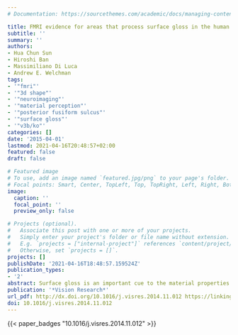 ```yaml
---
# Documentation: https://sourcethemes.com/academic/docs/managing-content/

title: FMRI evidence for areas that process surface gloss in the human visual cortex
subtitle: ''
summary: ''
authors:
- Hua Chun Sun
- Hiroshi Ban
- Massimiliano Di Luca
- Andrew E. Welchman
tags:
- '"fmri"'
- '"3d shape"'
- '"neuroimaging"'
- '"material perception"'
- '"posterior fusiform sulcus"'
- '"surface gloss"'
- '"v3b/ko"'
categories: []
date: '2015-04-01'
lastmod: 2021-04-16T20:48:57+02:00
featured: false
draft: false

# Featured image
# To use, add an image named `featured.jpg/png` to your page's folder.
# Focal points: Smart, Center, TopLeft, Top, TopRight, Left, Right, BottomLeft, Bottom, BottomRight.
image:
  caption: ''
  focal_point: ''
  preview_only: false

# Projects (optional).
#   Associate this post with one or more of your projects.
#   Simply enter your project's folder or file name without extension.
#   E.g. `projects = ["internal-project"]` references `content/project/deep-learning/index.md`.
#   Otherwise, set `projects = []`.
projects: []
publishDate: '2021-04-16T18:48:57.159524Z'
publication_types:
- '2'
abstract: Surface gloss is an important cue to the material properties of objects. Recent progress in the study of macaque's brain has increased our understating of the areas involved in processing information about gloss, however the homologies with the human brain are not yet fully understood. Here we used human functional magnetic resonance imaging (fMRI) measurements to localize brain areas preferentially responding to glossy objects. We measured cortical activity for thirty-two rendered three-dimensional objects that had either Lambertian or specular surface properties. To control for differences in image structure, we overlaid a grid on the images and scrambled its cells. We found activations related to gloss in the posterior fusiform sulcus (pFs) and in area V3B/KO. Subsequent analysis with Granger causality mapping indicated that V3B/KO processes gloss information differently than pFs. Our results identify a small network of mid-level visual areas whose activity may be important in supporting the perception of surface gloss.
publication: '*Vision Research*'
url_pdf: http://dx.doi.org/10.1016/j.visres.2014.11.012 https://linkinghub.elsevier.com/retrieve/pii/S0042698914003022
doi: 10.1016/j.visres.2014.11.012
---
```

{{< paper_badges "10.1016/j.visres.2014.11.012" >}}
